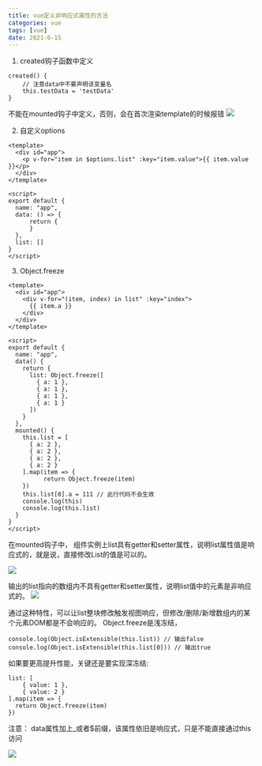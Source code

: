 ```yaml
---
title: vue定义非响应式属性的方法
categories: vue
tags: [vue]
date: 2021-6-15
---
```


1. created钩子函数中定义
```
created() {
    // 注意data中不要声明该变量名
    this.testData = 'testData'
}
```
不能在mounted钩子中定义，否则，会在首次渲染template的时候报错
![](https://sharemeans.oss-cn-guangzhou.aliyuncs.com/picture/2021-8-7/1628308848610-image.png)

2. 自定义options
```
<template>
  <div id="app">
    <p v-for="item in $options.list" :key="item.value">{{ item.value }}</p>
  </div>
</template>

<script>
export default {
  name: "app",
  data: () => {
      return {
      }
  },
  list: []
}
</script>
```


3. Object.freeze
```
<template>
  <div id="app">
    <div v-for="(item, index) in list" :key="index">
      {{ item.a }}
    </div>
  </div>
</template>

<script>
export default {
  name: "app",
  data() {
    return {
      list: Object.freeze([
        { a: 1 },
        { a: 1 },
        { a: 1 },
        { a: 1 }
      ])
    }
  },
  mounted() {
    this.list = [
      { a: 2 },
      { a: 2 },
      { a: 2 },
      { a: 2 }
    ].map(item => {
          return Object.freeze(item)
    })
    this.list[0].a = 111 // 此行代码不会生效
    console.log(this)
    console.log(this.list)
  }
}
</script>
```


在mounted钩子中，
组件实例上list具有getter和setter属性，说明list属性值是响应式的，就是说，直接修改List的值是可以的。

![](https://sharemeans.oss-cn-guangzhou.aliyuncs.com/picture/2021-8-7/1628308871725-image.png)

输出的list指向的数组内不具有getter和setter属性，说明list值中的元素是非响应式的。
![](https://sharemeans.oss-cn-guangzhou.aliyuncs.com/picture/2021-8-7/1628308895336-image.png)

通过这种特性，可以让list整块修改触发视图响应，但修改/删除/新增数组内的某个元素DOM都是不会响应的。
Object.freeze是浅冻结，
```
console.log(Object.isExtensible(this.list)) // 输出false
console.log(Object.isExtensible(this.list[0])) // 输出true
```

如果要更高提升性能，关键还是要实现深冻结:
```
list: [
    { value: 1 },
    { value: 2 }
].map(item => {
  return Object.freeze(item)
})
```

注意： data属性加上_或者$前缀，该属性依旧是响应式，只是不能直接通过this访问

![](https://sharemeans.oss-cn-guangzhou.aliyuncs.com/picture/2021-8-7/1628308928462-image.png)
